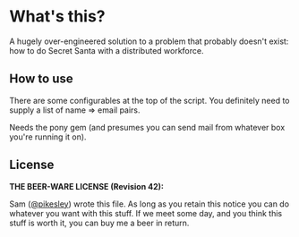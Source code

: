 What's this?
============

A hugely over-engineered solution to a problem that probably doesn't exist: how to do Secret Santa with a distributed workforce.

How to use
----------

There are some configurables at the top of the script. You definitely need to supply a list of name => email pairs.

Needs the pony gem (and presumes you can send mail from whatever box you're running it on).

License
-------

__THE BEER-WARE LICENSE (Revision 42):__

Sam ([@pikesley](http://twitter.com/pikesley)) wrote this file. As long as you retain this notice you can do whatever you want with this stuff. If we meet some day, and you think this stuff is worth it, you can buy me a beer in return.
